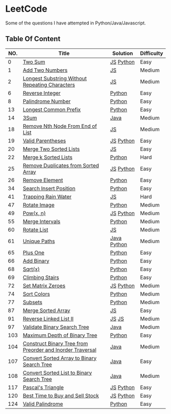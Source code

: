 # LeetCode
Some of the questions I have attempted in Python/Java/Javascript.

## Table Of Content
|NO.|Title|Solution|Difficulty
|---|-----|--------|----|
|0|[Two Sum](https://leetcode.com/problems/two-sum)|[JS](1.%20Two%20Sum.js) [Python](Two%20Sum.py)|Easy|
|1|[Add Two Numbers](https://leetcode.com/problems/add-two-numbers)|[JS](2.%20Add%20Two%20Numbers.js) |Medium|
|2|[Longest Substring Without Repeating Characters](https://leetcode.com/problems/longest-substring-without-repeating-characters)|[JS](3.%20Longest%20Substring%20Without%20Repeating%20Characters.js) |Medium|
|6|[Reverse Integer](https://leetcode.com/problems/reverse-integer)|[Python](Reverse%20Integer.py)|Easy|
|8|[Palindrome Number](https://leetcode.com/problems/palindrome-number)|[Python](Pallindrome%20Number.py)|Easy|
|13|[Longest Common Prefix](https://leetcode.com/problems/longest-common-prefix)|[Python](Longest%20Common%20Prefix.py)|Easy|
|14|[3Sum](https://leetcode.com/problems/3sum)|[Java](15.%203Sum.java)|Medium|
|18|[Remove Nth Node From End of List](https://leetcode.com/problems/remove-nth-node-from-end-of-list)| [JS](19.%20Remove%20Nth%20Node%20From%20End%20of%20List.js)|Medium|
19|[Valid Parentheses](https://leetcode.com/problems/valid-parentheses)|[JS](20.%20Valid%20Parentheses.js) [Python](Valid%20PArentheses.py)|Easy|
|20|[Merge Two Sorted Lists](https://leetcode.com/problems/merge-two-sorted-lists)|[JS](21.%20Merge%20Two%20Sorted%20Lists.js)|Easy|
|22|[Merge k Sorted Lists](https://leetcode.com/problems/merge-k-sorted-lists)|[Python](Merge%20K%20sorted%20lists.py)|Hard|
|25|[Remove Duplicates from Sorted Array](https://leetcode.com/problems/remove-duplicates-from-sorted-array)|[JS](26.%20Remove%20Duplicates%20from%20Sorted%20Array.js) [Python](Remove%20Duplicated%20from%20Sorted%20Array.py)|Easy|
|26|[Remove Element](https://leetcode.com/problems/remove-element) | [Python](Remove%20Element.py)|Easy|
|34|[Search Insert Position](https://leetcode.com/problems/search-insert-position)|[Python](Search%20Insert%20Position.py)|Easy|
|41|[Trapping Rain Water](https://leetcode.com/problems/trapping-rain-water)|[JS](42.%20Trapping%20Rain%20Water.js)|Hard|
|47|[Rotate Image](https://leetcode.com/problems/rotate-image)| [Python](Rotate%20Image.py)|Medium|
|49|[Pow(x, n)](https://leetcode.com/problems/powx-n)|[JS](50.%20Pow(x%2C%20n).js) [Python](50.%20Pow(x%2C%20n).py)|Medium|
|55|[Merge Intervals](https://leetcode.com/problems/merge-intervals)| [Python](Merge%20Intervals.py)|Medium|
|60|[Rotate List](https://leetcode.com/problems/rotate-list)|[JS](61.%20Rotate%20List.js)|Medium|
|61|[Unique Paths](https://leetcode.com/problems/unique-paths)|[Java](62.%20Unique%20Paths.java) [Python](unique%20paths.py)|Medium|
|65|[Plus One](https://leetcode.com/problems/plus-one)|[Python](Plus%20One.py)|Easy|
|66|[Add Binary](https://leetcode.com/problems/add-binary)| [Python](Add%20Binary.py)|Easy|
|68|[Sqrt(x)](https://leetcode.com/problems/sqrtx)| [Python](Sqrt(x).py)|Easy|
|69|[Climbing Stairs](https://leetcode.com/problems/climbing-stairs)| [Python](Climbing%20Stairs.py)|Easy|
|72|[Set Matrix Zeroes](https://leetcode.com/problems/set-matrix-zeroes)|[JS](73.%20Set%20Matrix%20Zeroes.js) [Python](73.%20Set%20Matrix%20Zeroes.py)|Medium|
|74|[Sort Colors](https://leetcode.com/problems/sort-colors)| [Python](Sort%20Colors.py)|Medium|
|77|[Subsets](https://leetcode.com/problems/subsets)|[Python](8.%20Subsets.py)|Medium|
87|[Merge Sorted Array](https://leetcode.com/problems/merge-sorted-array)|[JS](88.%20Merge%20Sorted%20Array.js) | Easy|
|91|[Reverse Linked List II](https://leetcode.com/problems/reverse-linked-list-ii)|[JS](206.%20Reverse%20Linked%20List_iterative.js) [JS](206.%20Reverse%20Linked%20List_recursive.js)|Medium|
|97|[Validate Binary Search Tree](https://leetcode.com/problems/validate-binary-search-tree)|[Java](Validate%20Binary%20Search%20Tree.java)|Medium|
|103|[Maximum Depth of Binary Tree](https://leetcode.com/problems/maximum-depth-of-binary-tree)|[Python](Maximum%20Depth%20of%20a%20Binary%20Tree.py)|Easy|
|104|[Construct Binary Tree from Preorder and Inorder Traversal](https://leetcode.com/problems/construct-binary-tree-from-preorder-and-inorder-traversal)|[Java](105.%20Construct%20Binary%20Tree%20from%20Preorder%20and%20Inorder%20Traversal.java)|Medium|
|107|[Convert Sorted Array to Binary Search Tree](https://leetcode.com/problems/convert-sorted-array-to-binary-search-tree)|[Java](Converted%20Sorted%20Array%20to%20BST.java)|Easy|
108|[Convert Sorted List to Binary Search Tree](https://leetcode.com/problems/convert-sorted-list-to-binary-search-tree)|[Java](Converted%20Sorted%20Array%20to%20BST.java)|Medium|
|117|[Pascal's Triangle](https://leetcode.com/problems/pascals-triangle)|[JS](121.%20Best%20Time%20to%20Buy%20and%20Sell%20Stock.js) [Python](118.%20Pascal's%20Triangle)|Easy|
|120|[Best Time to Buy and Sell Stock](https://leetcode.com/problems/best-time-to-buy-and-sell-stock)|[JS](121.%20Best%20Time%20to%20Buy%20and%20Sell%20Stock.js) [Python](Best%20Time%20to%20Buy%20and%20Sell%20Stock.py)|Easy|
|124|[Valid Palindrome](https://leetcode.com/problems/valid-palindrome)|[Python](Valid%20Pallindrome.py)|Easy|
